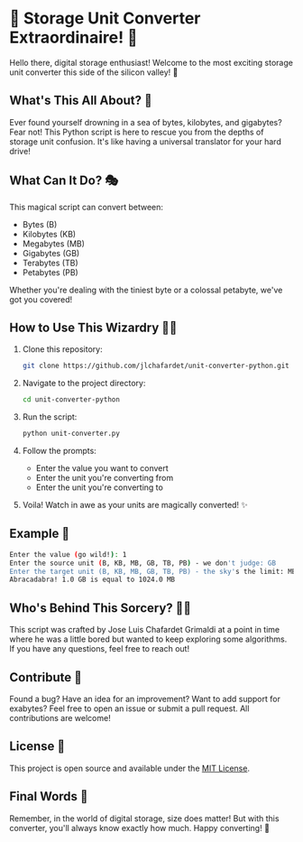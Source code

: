 # 🚀 Storage Unit Converter Extraordinaire! 💾

Hello there, digital storage enthusiast! Welcome to the most exciting storage unit converter this side of the silicon valley! 🎉

## What's This All About? 🤔

Ever found yourself drowning in a sea of bytes, kilobytes, and gigabytes? Fear not! This Python script is here to rescue you from the depths of storage unit confusion. It's like having a universal translator for your hard drive!

## What Can It Do? 🎭

This magical script can convert between:

- Bytes (B)
- Kilobytes (KB)
- Megabytes (MB)
- Gigabytes (GB)
- Terabytes (TB)
- Petabytes (PB)

Whether you're dealing with the tiniest byte or a colossal petabyte, we've got you covered!

## How to Use This Wizardry 🧙‍♂️

1. Clone this repository:

   ```bash
   git clone https://github.com/jlchafardet/unit-converter-python.git
   ```

2. Navigate to the project directory:

   ```bash
   cd unit-converter-python
   ```

3. Run the script:

   ```bash
   python unit-converter.py
   ```

4. Follow the prompts:
   - Enter the value you want to convert
   - Enter the unit you're converting from
   - Enter the unit you're converting to

5. Voila! Watch in awe as your units are magically converted! ✨

## Example 🌟

```bash
Enter the value (go wild!): 1
Enter the source unit (B, KB, MB, GB, TB, PB) - we don't judge: GB
Enter the target unit (B, KB, MB, GB, TB, PB) - the sky's the limit: MB
Abracadabra! 1.0 GB is equal to 1024.0 MB
```

## Who's Behind This Sorcery? 🧑‍💻

This script was crafted by Jose Luis Chafardet Grimaldi at a point in time where he was a little bored but wanted to keep exploring some algorithms. If you have any questions, feel free to reach out!

## Contribute 🤝

Found a bug? Have an idea for an improvement? Want to add support for exabytes? Feel free to open an issue or submit a pull request. All contributions are welcome!

## License 📜

This project is open source and available under the [MIT License](LICENSE).

## Final Words 📢

Remember, in the world of digital storage, size does matter! But with this converter, you'll always know exactly how much. Happy converting! 🎊
